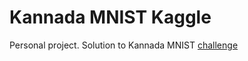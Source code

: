 # Kannada MNIST Kaggle
 Personal project. Solution to Kannada MNIST [challenge](https://www.kaggle.com/c/Kannada-MNIST/overview)

